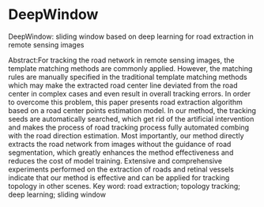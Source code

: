 # DeepWindow
DeepWindow: sliding window based on deep learning for road extraction in remote sensing images

Abstract:For tracking the road network in remote sensing images, the template matching methods are commonly applied. However, the matching rules are manually specified in the traditional template matching methods which may make the extracted road center line deviated from the road center in complex cases and even result in overall tracking errors. In order to overcome this problem, this paper presents road extraction algorithm based on a road center points estimation model. In our method, the tracking seeds are automatically searched, which get rid of the artificial intervention and makes the process of road tracking process fully automated combing with the road direction estimation. Most importantly, our method directly extracts the road network from images without the guidance of road segmentation, which greatly enhances the method effectiveness and reduces the cost of model training. Extensive and comprehensive experiments performed on the extraction of roads and retinal vessels indicate that our method is effective and can be applied for tracking topology in other scenes.
Key word: road extraction; topology tracking; deep learning; sliding window


